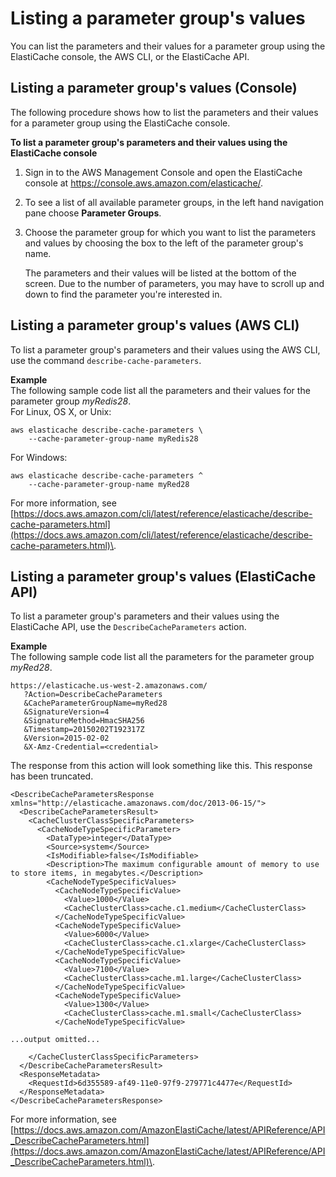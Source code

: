 # Listing a parameter group's values<a name="ParameterGroups.ListingValues"></a>

You can list the parameters and their values for a parameter group using the ElastiCache console, the AWS CLI, or the ElastiCache API\.

## Listing a parameter group's values \(Console\)<a name="ParameterGroups.ListingValues.CON"></a>

The following procedure shows how to list the parameters and their values for a parameter group using the ElastiCache console\.

**To list a parameter group's parameters and their values using the ElastiCache console**

1. Sign in to the AWS Management Console and open the ElastiCache console at [ https://console\.aws\.amazon\.com/elasticache/](https://console.aws.amazon.com/elasticache/)\.

1. To see a list of all available parameter groups, in the left hand navigation pane choose **Parameter Groups**\.

1. Choose the parameter group for which you want to list the parameters and values by choosing the box to the left of the parameter group's name\.

   The parameters and their values will be listed at the bottom of the screen\. Due to the number of parameters, you may have to scroll up and down to find the parameter you're interested in\.

## Listing a parameter group's values \(AWS CLI\)<a name="ParameterGroups.ListingValues.CLI"></a>

To list a parameter group's parameters and their values using the AWS CLI, use the command `describe-cache-parameters`\.

**Example**  
The following sample code list all the parameters and their values for the parameter group *myRedis28*\.  
For Linux, OS X, or Unix:  

```
aws elasticache describe-cache-parameters \
    --cache-parameter-group-name myRedis28
```
For Windows:  

```
aws elasticache describe-cache-parameters ^
    --cache-parameter-group-name myRed28
```

For more information, see [https://docs.aws.amazon.com/cli/latest/reference/elasticache/describe-cache-parameters.html](https://docs.aws.amazon.com/cli/latest/reference/elasticache/describe-cache-parameters.html)\.

## Listing a parameter group's values \(ElastiCache API\)<a name="ParameterGroups.ListingValues.API"></a>

To list a parameter group's parameters and their values using the ElastiCache API, use the `DescribeCacheParameters` action\.

**Example**  
The following sample code list all the parameters for the parameter group *myRed28*\.  

```
https://elasticache.us-west-2.amazonaws.com/
   ?Action=DescribeCacheParameters
   &CacheParameterGroupName=myRed28
   &SignatureVersion=4
   &SignatureMethod=HmacSHA256
   &Timestamp=20150202T192317Z
   &Version=2015-02-02
   &X-Amz-Credential=<credential>
```
The response from this action will look something like this\. This response has been truncated\.  

```
<DescribeCacheParametersResponse xmlns="http://elasticache.amazonaws.com/doc/2013-06-15/">
  <DescribeCacheParametersResult>
    <CacheClusterClassSpecificParameters>
      <CacheNodeTypeSpecificParameter>
        <DataType>integer</DataType>
        <Source>system</Source>
        <IsModifiable>false</IsModifiable>
        <Description>The maximum configurable amount of memory to use to store items, in megabytes.</Description>
        <CacheNodeTypeSpecificValues>
          <CacheNodeTypeSpecificValue>
            <Value>1000</Value>
            <CacheClusterClass>cache.c1.medium</CacheClusterClass>
          </CacheNodeTypeSpecificValue>
          <CacheNodeTypeSpecificValue>
            <Value>6000</Value>
            <CacheClusterClass>cache.c1.xlarge</CacheClusterClass>
          </CacheNodeTypeSpecificValue>
          <CacheNodeTypeSpecificValue>
            <Value>7100</Value>
            <CacheClusterClass>cache.m1.large</CacheClusterClass>
          </CacheNodeTypeSpecificValue>
          <CacheNodeTypeSpecificValue>
            <Value>1300</Value>
            <CacheClusterClass>cache.m1.small</CacheClusterClass>
          </CacheNodeTypeSpecificValue>
          
...output omitted...

    </CacheClusterClassSpecificParameters>
  </DescribeCacheParametersResult>
  <ResponseMetadata>
    <RequestId>6d355589-af49-11e0-97f9-279771c4477e</RequestId>
  </ResponseMetadata>
</DescribeCacheParametersResponse>
```

For more information, see [https://docs.aws.amazon.com/AmazonElastiCache/latest/APIReference/API_DescribeCacheParameters.html](https://docs.aws.amazon.com/AmazonElastiCache/latest/APIReference/API_DescribeCacheParameters.html)\.